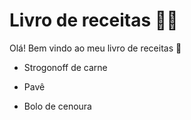 # Livro de receitas :man_cook:

Olá! Bem vindo ao meu livro de receitas :cookie:

* Strogonoff de carne

* Pavê
* Bolo de cenoura
